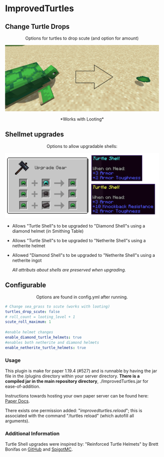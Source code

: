 # ImprovedTurtles
 
## Change Turtle Drops

<p align="center">
 Options for turtles to drop scute (and option for amount)
</p>

 ![Alt text](/ReadMeImages/Drops.png)
 
<p align="center">
 *Works with Looting*
</p>
 
## Shellmet upgrades
 
<p align="center">
 Options to allow upgradable shells:
</p>

 ![Alt text](/ReadMeImages/Shells.png)
 
 - Allows "Turtle Shell"s to be upgraded to "Diamond Shell"s using a diamond helmet (in Smithing Table)
 - Allows "Turtle Shell"s to be upgraded to "Netherite Shell"s using a netherite helmet
 - Allowed "Diamond Shell"s to be upgraded to "Netherite Shell"s using a netherite ingot

      *All attributs about shells are preserved when upgrading.*

## Configurable

<p align="center">
 Options are found in config.yml after running.
</p>

```yml
# Change sea_grass to scute (works with looting)
turtles_drop_scute: false
# roll_count = looting_level + 1
scute_roll_maximum: 1

#enable helmet changes
enable_diamond_turtle_helmets: true
#enables both netherite and diamond helmets
enable_netherite_turtle_helmets: true

```
 
### Usage

 This plugin is make for paper 1.19.4 (#527) and
 is runnable by having the jar file in the /plugins directory within your server directory.
 **There is a compiled jar in the main repository directory**, ./ImprovedTurtles.jar for ease-of-addition.
 
 Instructions towards hosting your own paper server can be found here: [Paper Docs](https://docs.papermc.io/paper/getting-started).
 
 There exists one permission added: "*improvedturtles.reload*";
 this is associated with the command "/turtles reload" (which autofill all arguments).
 
### Additional Information

Turtle Shell upgrades were inspired by: "Reinforced Turtle Helmets" by Brett Bonifas on [GitHub](https://github.com/bonn2/ReinforcedTurtleHelmets) and [SpigotMC](https://www.spigotmc.org/resources/reinforced-turtle-helmets.74868/).
